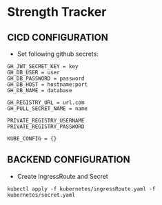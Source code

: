 # Strength Tracker

## CICD CONFIGURATION
* Set following github secrets:
```
GH_JWT_SECRET_KEY = key
GH_DB_USER = user
GH_DB_PASSWORD = password
GH_DB_HOST = hostname:port
GH_DB_NAME = database

GH_REGISTRY_URL = url.com
GH_PULL_SECRET_NAME = name

PRIVATE_REGISTRY_USERNAME
PRIVATE_REGISTRY_PASSWORD

KUBE_CONFIG = {}
```

## BACKEND CONFIGURATION

* Create IngressRoute and Secret
```
kubectl apply -f kubernetes/ingressRoute.yaml -f kubernetes/secret.yaml
```
